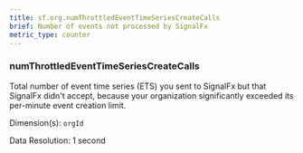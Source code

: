 ```yaml
---
title: sf.org.numThrottledEventTimeSeriesCreateCalls
brief: Number of events not processed by SignalFx
metric_type: counter
---
```

### numThrottledEventTimeSeriesCreateCalls

Total number of event time series (ETS) you sent to SignalFx but that SignalFx didn't accept, because your organization significantly exceeded its per-minute event creation limit.

Dimension(s): `orgId`

Data Resolution: 1 second

